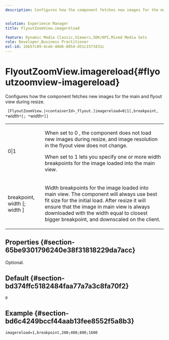 ```yaml
---
description: Configures how the component fetches new images for the main and flyout view during resize.


solution: Experience Manager
title: FlyoutZoomView.imagereload

feature: Dynamic Media Classic,Viewers,SDK/API,Mixed Media Sets
role: Developer,Business Practitioner
exl-id: 1bb57c89-4ceb-40d6-8054-d51c1573431c
---
```

# FlyoutZoomView.imagereload{#flyoutzoomview-imagereload}

Configures how the component fetches new images for the main and flyout view during resize.

 ` [FlyoutZoomView.|<containerId>_flyout.]imagereload=0|1[,breakpoint, *`width`*[; *`width`*]]`

<table id="table_E314540D347D47699C04EB80D20C0721"> 
 <tbody> 
  <tr> 
   <td colname="col1"> <p> <span class="codeph"> 0|1 </span> </p> </td> 
   <td colname="col2"> <p>When set to <span class="codeph"> 0 </span>, the component does not load new images during resize, and image resolution in the flyout view does not change. </p> <p>When set to <span class="codeph"> 1 </span> lets you specify one or more width breakpoints for the image loaded into the main view. </p> </td> 
  </tr> 
  <tr> 
   <td colname="col1"> <p> <span class="codeph"> breakpoint, <span class="varname"> width </span>[; <span class="varname"> width </span>] </span> </p> </td> 
   <td colname="col2"> <p>Width breakpoints for the image loaded into main view. The component will always use best fit size for the initial load. After resize it will ensure that the image in main view is always downloaded with the width equal to closest bigger breakpoint, and downscaled on the client. </p> </td> 
  </tr> 
 </tbody> 
</table>

## Properties {#section-65be9301796240e38f31818229da7acc}

Optional.

## Default {#section-bd374ffc5182484faa77a7a3c8fa70f2}

`0`

## Example {#section-bd6c4249bccf44aab13fee8552f5a8b3}

`imagereload=1,breakpoint,200;400;800;1600`
